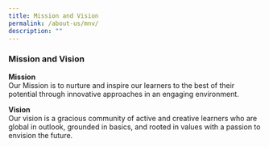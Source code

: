```yaml
---
title: Mission and Vision
permalink: /about-us/mnv/
description: ""
---
```

### Mission and Vision

**Mission**<br>
Our Mission is to nurture and inspire our learners to the best of their potential through innovative approaches in an engaging environment.

**Vision**<br>
Our vision is a gracious community of active and creative learners who are global in outlook, grounded in basics, and rooted in values with a passion to envision the future.